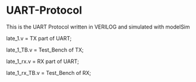 # UART-Protocol
This is the UART Protocol written in VERILOG and simulated with modelSim

late_1.v           = TX part of UART;

late_1_TB.v        = Test_Bench of TX;

late_1_rx.v        = RX part of UART;

late_1_rx_TB.v     = Test_Bench of RX;
